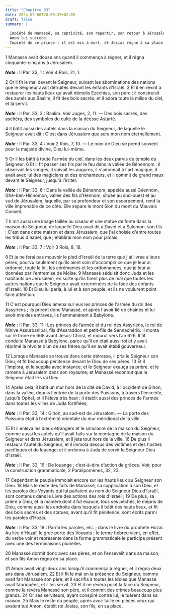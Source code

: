 ```yaml
---
title: "Chapitre 33"
date: 2024-09-06T20:00:37+02:00
draft: false
summary: |
  
  Impiété de Manassé, sa captivité, son repentir, son retour à Jérusalem, sa mort.
  Amon lui succède.
  Impiété de ce prince ; il est mis à mort, et Josias règne à sa place.
---
```



1 Manassé avait douze ans quand il commença à régner, et il régna cinquante-cinq ans à Jérusalem.

***Note*** :  II Par. 33, 1 : Voir 4 Rois, 21, 1.

2 Or il fit le mal devant le Seigneur, suivant les abominations des nations que le Seigneur avait détruites devant les enfants d'Israël. 3 Et il en revint à restaurer les hauts lieux qu'avait démolis Ezéchias, son père ; il construisit des autels aux Baalim, il fit des bois sacrés, et il adora toute la milice du ciel, et la servit.

***Note*** :  II Par. 33, 3 : Baalim. Voir Juges, 2, 11. ― Des bois sacrés, des aschéra, des symboles du culte de la déesse Astarté.

4 Il bâtit aussi des autels dans la maison du Seigneur, de laquelle le Seigneur avait dit : C'est dans Jérusalem que sera mon nom éternellement.

***Note*** :  II Par. 33, 4 : Voir 2 Rois, 7, 10. ― Le nom de Dieu se prend souvent pour la majesté divine, Dieu lui-même.

5 Or il les bâtit à toute l'armée du ciel, dans les deux parvis du temple du Seigneur. 6 Et il fit passer ses fils par le feu dans la vallée de Bénennom : il observait les songes, il suivait les augures, il s'adonnait à l'art magique, il avait avec lui des magiciens et des enchanteurs, et il commit de grand maux devant le Seigneur, jusqu'à l'irriter.

***Note*** :  II Par. 33, 6 : Dans la vallée de Bénennom, appelée aussi Géennom, Ghé-ben-Hinnomon, vallée des fils d’Hennom, située au sud-ouest et au sud de Jérusalem, laquelle, par sa profondeur et son escarpement, rend la ville imprenable de ce côté. Elle sépare le mont Sion du mont du Mauvais Conseil.

7 Il mit aussi une image taillée au ciseau et une statue de fonte dans la maison du Seigneur, de laquelle Dieu avait dit à David et à Salomon, son fils : C'est dans cette maison et dans Jérusalem, que j'ai choisie d'entre toutes les tribus d'Israël, que j'établirai mon nom pour jamais.

***Note*** :  II Par. 33, 7 : Voir 3 Rois, 8, 18.

8 Et je ne ferai pas mouvoir le pied d'Israël de la terre que j'ai livrée à leurs pères, pourvu seulement qu'ils aient soin d'accomplir ce que je leur ai ordonné, toute la loi, les cérémonies et les ordonnances, que je leur ai données par l'entremise de Moïse. 9 Manassé séduisit donc Juda et les habitants de Jérusalem, en sorte qu'ils firent plus de mal que toutes les autres nations que le Seigneur avait exterminées de la face des enfants d'Israël. 10 Et Dieu lui parla, à lui et à son peuple, et ils ne voulurent point faire attention.


11 C'est pourquoi Dieu amena sur eux les princes de l'armée du roi des Assyriens ; ils prirent donc Manassé, et après l'avoir lié de chaînes et lui avoir mis des entraves, ils l'emmenèrent à Babylone.

***Note*** :  II Par. 33, 11 : Les princes de l’armée et du roi des Assyriens, le roi de Ninive Assurbanipal, fils d’Asaraddon et petit-fils de Sennachérib. Il monta sur le trône en 668 avant Jésus-Christ, et mourut vers l’an 626. Il fit conduite Manassé à Babylone, parce qu’il en était aussi roi et y avait réprimé la révolte d’un de ses frères qu’il en avait établi gouverneur.

12 Lorsque Manassé se trouva dans cette détresse, il pria le Seigneur son Dieu, et fit beaucoup pénitence devant le Dieu de ses pères. 13 Et il l'implora, et le supplia avec instance; et le Seigneur exauça sa prière, et le ramena à Jérusalem dans son royaume; et Manassé reconnut que le Seigneur était le vrai Dieu.


14 Après cela, il bâtit un mur hors de la cité de David, à l'occident de Gihon, dans la vallée, depuis l'entrée de la porte des Poissons, à travers l'enceinte, jusqu'à Ophel, et il l'éleva très haut : il établit aussi des princes de l'armée dans toutes les villes de Juda fortifiées;

***Note*** :  II Par. 33, 14 : Gihon, au sud-est de Jérusalem. ― La porte des Poissons était à l’extrémité orientale du mur méridional de la ville.

15 Et il enleva les dieux étrangers et le simulacre de la maison du Seigneur, comme aussi les autels qu'il avait faits sur la montagne de la maison du Seigneur et dans Jérusalem, et il jeta tout hors de la ville. 16 De plus il restaura l'autel du Seigneur, et il immola dessus des victimes et des hosties pacifiques et de louange; et il ordonna à Juda de servir le Seigneur Dieu d'Israël.

***Note*** :  II Par. 33, 16 : De louange ; c’est-à-dire d’action de grâces. Voir, pour la construction grammaticale, 2 Paralipomènes, 32, 23.

17 Cependant le peuple immolait encore sur les hauts lieux au Seigneur son Dieu. 18 Mais le reste des faits de Manassé, sa supplication à son Dieu, et les paroles des Voyants qui lui parlaient au nom du Seigneur Dieu d'Israël, sont contenus dans le Livre des actions des rois d'Israël ; 19 De plus, sa prière à Dieu, et la manière dont il fut exaucé, tous ses péchés, le mépris de Dieu, comme aussi les endroits dans lesquels il bâtit des hauts lieux, et fit des bois sacrés et des statues, avant qu'il fît pénitence, sont écrits parmi les paroles d'Hozaï.

***Note*** :  II Par. 33, 19 : Parmi les paroles, etc. ; dans le livre du prophète Hozaï. Au lieu d’Hozaï, le grec porte des Voyants ; le terme hébreu vient, en effet, du verbe voir et représente dans la forme grammaticale le participe présent avec une des terminaisons plurielles.

20 Manassé dormit donc avec ses pères, et on l'ensevelit dans sa maison; et son fils Amon régna en sa place.


21 Amon avait vingt-deux ans lorsqu'il commença à régner, et il régna deux ans dans Jérusalem. 22 Et il fit le mal en la présence du Seigneur, comme avait fait Manassé son père, et il sacrifia à toutes les idoles que Manassé avait fabriquées, et il les servit. 23 Et il ne révéra point la face du Seigneur, comme la révéra Manassé son père, et il commit des crimes beaucoup plus grands. 24 Or ses serviteurs, ayant conspiré contre lui, le tuèrent dans sa maison. 25 Mais le reste du peuple, après avoir taillé en pièces ceux qui avaient tué Amon, établit roi Josias, son fils, en sa place.

